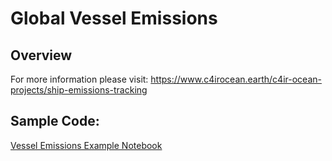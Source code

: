 # Global Vessel Emissions

## Overview

For more information please visit: https://www.c4irocean.earth/c4ir-ocean-projects/ship-emissions-tracking

## Sample Code:
[Vessel Emissions Example Notebook](https://github.com/C4IROcean/OceanDataConnector/blob/master/data/GlobalVesselEmissions/VesselEmssions.ipynb)


